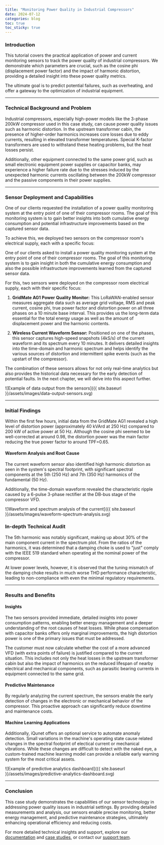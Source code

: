 ```yaml
---
title: "Monitoring Power Quality in Industrial Compressors"
date: 2024-07-12
categories: blog
toc: true
toc_sticky: true
---
```


### Introduction
This tutorial covers the practical application of power and current monitoring
sensors to track the power quality of industrial compressors. We demonstrate
which parameters are crucial, such as the cosine phi (displacement power factor)
and the impact of harmonic distortion, providing a detailed insight into these
power quality metrics.

The ultimate goal is to predict potential failures, such as overheating, and
offer a gateway to the optimization of industrial equipment.

---

### Technical Background and Problem
Industrial compressors, especially high-power models like the 3-phase 200kW
compressor used in this case study, can cause power quality issues such as
harmonic distortion. In the upstream transformer cabin, the presence of
higher-order harmonics increases core losses due to eddy currents, resulting
in elevated transformer temperatures. Special K-factor transformers are used
to withstand these heating problems, but the heat losses persist.

Additionally, other equipment connected to the same power grid, such as small
electronic equipment power supplies or capacitor banks, may experience a higher
failure rate due to the stresses induced by the unexpected harmonic currents
oscillating between the 200kW compressor and the passive components in their
power supplies.

---

### Sensor Deployment and Capabilities
One of our clients requested the installation of a power quality monitoring
system at the entry point of one of their compressor rooms. The goal of this
monitoring system is to gain better insights into both cumulative energy
consumption and potential infrastructure improvements based on the captured
sensor data.

To achieve this, we deployed two sensors on the compressor room's electrical
supply, each with a specific focus:

One of our clients asked to install a power quality monitoring system at the
entry point of one of their compressor rooms. The goal of this monitoring
system is to gain insight in both the cumulative energy consumption and also
the possible infrastructure improvements learned from the captured sensor data.

For this, two sensors were deployed on the compressor room electrical supply,
each with their specific focus:

1. **GridMate AG1 Power Quality Monitor:** This LoRaWAN-enabled sensor measures
aggregate data such as average grid voltage, RMS and peak current, cosine phi,
true power factor and distortion power on all three phases on a 10 minute
base interval. This provides us the long-term data essential for the total
energy usage as well as the amount of displacement power and the harmonic
contents.

2. **Wireless Current Waveform Sensor:** Positioned on one of the phases, this
sensor captures high-speed snapshots (4kS/s) of the current waveform and its
spectrum every 10 minutes. It delivers detailed insights into the time-domain
and harmonic spectrum and helps identify the various sources of distortion and
intermittent spike events (such as the upstart of the compressor).

The combination of these sensors allows for not only real-time analytics but
also provides the historical data necessary for the early detection of potential
faults. In the next chapter, we will delve into this aspect further.

![Example of data output from the sensors]({{ site.baseurl }}/assets/images/data-output-sensors.svg)

---

### Initial Findings
Within the first few hours, initial data from the GridMate AG1 revealed a high
level of distortion power (approximately 40 kVArd at 250 Hz) compared to 200 kW
of active power at 50 Hz. Although the cosine phi seemed to be well-corrected
at around 0.98, the distortion power was the main factor reducing the true power
factor to around TPF=0.65.

#### Waveform Analysis and Root Cause
The current waveform sensor also identified high harmonic distortion as seen in
the system's spectral footprint, with significant spectral components at the 5th
(250 Hz) and 7th (350 Hz) harmonics of the fundamental (50 Hz).

Additionally, the time-domain waveform revealed the characteristic ripple caused
by a 6-pulse 3-phase rectifier at the DB-bus stage of the compressor VFD.

![Waveform and spectrum analysis of the current]({{ site.baseurl }}/assets/images/waveform-spectrum-analysis.svg)

### In-depth Technical Audit
The 5th harmonic was notably significant, making up about 30% of the main
component current in the spectrum plot. From the ratios of the harmonics, it
was determined that a damping choke is used to "just" comply with the IEEE 519
standard when operating at the nominal power of the compressor.

At lower power levels, however, it is observed that the tuning mismatch of the
damping choke results in much worse THD performance characteristic, leading to
non-compliance with even the minimal regulatory requirements.

---

### Results and Benefits

#### Insights
The two sensors provided immediate, detailed insights into power consumption
patterns, enabling better energy management and a deeper understanding of the
root causes of heat losses. While phase compensation with capacitor banks offers
only marginal improvements, the high distortion power is one of the primary
issues that must be addressed.

The customer must now calculate whether the cost of a more advanced VFD (with
extra points of failure) is justified compared to the current situation. This
includes not only the heat losses in the upstream transformer cabin but also
the impact of harmonics on the reduced lifespan of nearby electrical and
mechanical components, such as parasitic bearing currents in equipment connected
to the same grid.

#### Predictive Maintenance
By regularly analyzing the current spectrum, the sensors enable the early
detection of changes in the electronic or mechanical behavior of the compressor.
This proactive approach can significantly reduce downtime and maintenance costs.

#### Machine Learning Applications
Additionally, iQunet offers an optional service to automate anomaly detection.
Small variations in the machine's operating state cause related changes in the
spectral footprint of electical current or mechanical vibrations. While these
changes are difficult to detect with the naked eye, a custom-trained machine
learning model can provide a reliable early warning system for the most
critical assets.

![Example of predictive analytics dashboard]({{ site.baseurl }}/assets/images/predictive-analytics-dashboard.svg)

---

### Conclusion
This case study demonstrates the capabilities of our sensor technology in addressing power quality issues in industrial settings. By providing detailed measurements and analysis, our sensors enable precise monitoring, better energy management, and predictive maintenance strategies, ultimately enhancing operational efficiency and reducing costs.

For more detailed technical insights and support, explore our [documentation](https://iqunet.com/resources/) and [case studies](https://iqunet.com/resources/case-studies/case-study-1-international-airport/), or contact our [support team](https://iqunet.com/contact/).
